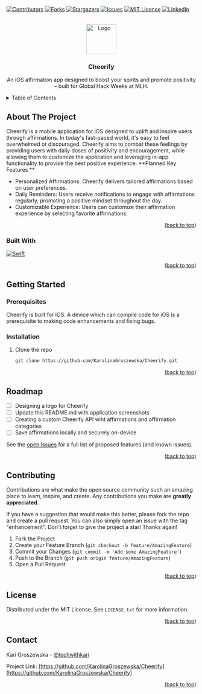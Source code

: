 
<a name="readme-top"></a>
<!--
*** Thanks for checking out the Best-README-Template. If you have a suggestion
*** that would make this better, please fork the repo and create a pull request
*** or simply open an issue with the tag "enhancement".
*** Don't forget to give the project a star!
*** Thanks again! Now go create something AMAZING! :D
-->



<!-- PROJECT SHIELDS -->
<!--
*** I'm using markdown "reference style" links for readability.
*** Reference links are enclosed in brackets [ ] instead of parentheses ( ).
*** See the bottom of this document for the declaration of the reference variables
*** for contributors-url, forks-url, etc. This is an optional, concise syntax you may use.
*** https://www.markdownguide.org/basic-syntax/#reference-style-links
-->
[![Contributors][contributors-shield]][contributors-url]
[![Forks][forks-shield]][forks-url]
[![Stargazers][stars-shield]][stars-url]
[![Issues][issues-shield]][issues-url]
[![MIT License][license-shield]][license-url]
[![LinkedIn][linkedin-shield]][linkedin-url]

<!-- PROJECT LOGO -->
<br />
<div align="center">
  <a href="https://github.com/KarolinaGroszewska/Cheerify">
    <img src="images/logo.png" alt="Logo" width="80" height="80">
  </a>

<h3 align="center">Cheerify</h3>

  <p align="center">
    An iOS affirmation app designed to boost your spirits and promote positivity – built for Global Hack Weeks at MLH.
<!--     <br />
    <a href="https://github.com/KarolinaGroszewska/Cheerify"><strong>Explore the docs »</strong></a>
    <br />
    <br />
    <a href="https://github.com/KarolinaGroszewska/Cheerify">View Demo</a>
    ·
    <a href="https://github.com/KarolinaGroszewska/Cheerify/issues">Report Bug</a>
    ·
    <a href="https://github.com/KarolinaGroszewska/Cheerify/issues">Request Feature</a> -->
  </p>
</div>



<!-- TABLE OF CONTENTS -->
<details>
  <summary>Table of Contents</summary>
  <ol>
    <li>
      <a href="#about-the-project">About The Project</a>
      <ul>
        <li><a href="#built-with">Built With</a></li>
      </ul>
    </li>
    <li>
      <a href="#getting-started">Getting Started</a>
      <ul>
        <li><a href="#prerequisites">Prerequisites</a></li>
        <li><a href="#installation">Installation</a></li>
      </ul>
    </li>
    <li><a href="#roadmap">Roadmap</a></li>
    <li><a href="#contributing">Contributing</a></li>
    <li><a href="#license">License</a></li>
    <li><a href="#contact">Contact</a></li>
  </ol>
</details>



<!-- ABOUT THE PROJECT -->
## About The Project

Cheerify is a mobile application for iOS designed to uplift and inspire users through affirmations. In today's fast-paced world, it's easy to feel overwhelmed or discouraged. Cheerify aims to combat these feelings by providing users with daily doses of positivity and encouragement, while allowing them to customize the application and leveraging in-app functionality to provide the best positive experience. 
**Planned Key Features
**
- Personalized Affirmations: Cheerify delivers tailored affirmations based on user preferences.
- Daily Reminders: Users receive notifications to engage with affirmations regularly, promoting a positive mindset throughout the day.
- Customizable Experience: Users can customize their affirmation experience by selecting favorite affirmations.

<p align="right">(<a href="#readme-top">back to top</a>)</p>



### Built With

[![Swift][Swift.io]][Swift-url]

<p align="right">(<a href="#readme-top">back to top</a>)</p>



<!-- GETTING STARTED -->
## Getting Started

### Prerequisites

Cheerify is built for iOS. A device which can compile code for iOS is a prerequisite to making code enhancements and fixing bugs. 

### Installation

1. Clone the repo
   ```sh
   git clone https://github.com/KarolinaGroszewska/Cheerify.git
   ```

<p align="right">(<a href="#readme-top">back to top</a>)</p>


<!-- ROADMAP -->
## Roadmap

- [ ] Designing a logo for Cheerify
- [ ] Update this README.md with application screenshots
- [ ] Creating a custom Cheerify API wiht affirmations and affirmation categories
- [ ] Save affirmations locally and securely on-device

See the [open issues](https://github.com/KarolinaGroszewska/Cheerify/issues) for a full list of proposed features (and known issues).

<p align="right">(<a href="#readme-top">back to top</a>)</p>



<!-- CONTRIBUTING -->
## Contributing

Contributions are what make the open source community such an amazing place to learn, inspire, and create. Any contributions you make are **greatly appreciated**.

If you have a suggestion that would make this better, please fork the repo and create a pull request. You can also simply open an issue with the tag "enhancement".
Don't forget to give the project a star! Thanks again!

1. Fork the Project
2. Create your Feature Branch (`git checkout -b feature/AmazingFeature`)
3. Commit your Changes (`git commit -m 'Add some AmazingFeature'`)
4. Push to the Branch (`git push origin feature/AmazingFeature`)
5. Open a Pull Request

<p align="right">(<a href="#readme-top">back to top</a>)</p>



<!-- LICENSE -->
## License

Distributed under the MIT License. See `LICENSE.txt` for more information.

<p align="right">(<a href="#readme-top">back to top</a>)</p>



<!-- CONTACT -->
## Contact

Kari Groszewska - [@techwithkari](https://twitter.com/techwithkari)

Project Link: [https://github.com/KarolinaGroszewska/Cheerify](https://github.com/KarolinaGroszewska/Cheerify)

<p align="right">(<a href="#readme-top">back to top</a>)</p>



<!-- MARKDOWN LINKS & IMAGES -->
<!-- https://www.markdownguide.org/basic-syntax/#reference-style-links -->
[contributors-shield]: https://img.shields.io/github/contributors/KarolinaGroszewska/Cheerify.svg?style=for-the-badge
[contributors-url]: https://github.com/KarolinaGroszewska/Cheerify/graphs/contributors
[forks-shield]: https://img.shields.io/github/forks/KarolinaGroszewska/Cheerify.svg?style=for-the-badge
[forks-url]: https://github.com/KarolinaGroszewska/Cheerify/network/members
[stars-shield]: https://img.shields.io/github/stars/KarolinaGroszewska/Cheerify.svg?style=for-the-badge
[stars-url]: https://github.com/KarolinaGroszewska/Cheerify/stargazers
[issues-shield]: https://img.shields.io/github/issues/KarolinaGroszewska/Cheerify.svg?style=for-the-badge
[issues-url]: https://github.com/KarolinaGroszewska/Cheerify/issues
[license-shield]: https://img.shields.io/github/license/KarolinaGroszewska/Cheerify.svg?style=for-the-badge
[license-url]: https://github.com/KarolinaGroszewska/Cheerify/blob/master/LICENSE.txt
[linkedin-shield]: https://img.shields.io/badge/-LinkedIn-black.svg?style=for-the-badge&logo=linkedin&colorB=555
[linkedin-url]: https://linkedin.com/in/KarolinaGroszewska
[product-screenshot]: images/screenshot.png
[Swift.io]: https://img.shields.io/badge/Swift-F05138?style=for-the-badge&logo=swift&logoColor=white
[Swift-url]: https://www.swift.org/
